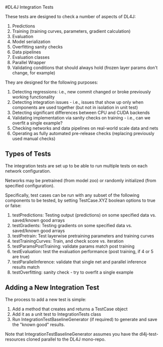 
#DL4J Integration Tests

These tests are designed to check a number of aspects of DL4J:
1. Predictions
2. Training (training curves, parameters, gradient calculation)
3. Evaluation
4. Model serialization
5. Overfitting sanity checks
6. Data pipelines
7. Evaluation classes
8. Parallel Wrapper
9. Validating conditions that should always hold (frozen layer params don't change, for example)


They are designed for the following purposes:
1. Detecting regressions: i.e., new commit changed or broke previously working functionality
2. Detecting integration issues - i.e., issues that show up only when components are used together (but not in isolation in unit test)
3. Detecting significant differences between CPU and CUDA backends
4. Validating implementation via sanity checks on training - i.e., can we overfit a single example?
5. Checking networks and data pipelines on real-world scale data and nets
6. Operating as fully automated pre-release checks (replacing previously used manual checks)

## Types of Tests

The integration tests are set up to be able to run multiple tests on each network configuration.

Networks may be pretrained (from model zoo) or randomly initialized (from specified configuration).

Specifically, test cases can be run with any subset of the following components to be tested, by setting TestCase.XYZ boolean options to true or false:

1. testPredictions: Testing output (predictions) on some specified data vs. saved/known good arrays
2. testGradients: Testing gradients on some specified data vs. saved/known good arrays
3. testPretrain: Test layerwise pretraining parameters and training curves
4. testTrainingCurves: Train, and check score vs. iteration
5. testParamsPostTraining: validate params match post training
6. testEvaluation: test the evaluation performance (post training, if 4 or 5 are true)
7. testParallelInference: validate that single net and parallel inference results match
8. testOverfitting: sanity check - try to overfit a single example



## Adding a New Integration Test

The process to add a new test is simple:
1. Add a method that creates and returns a TestCase object
2. Add it as a unit test to IntegrationTests class
3. Run IntegrationTestBaselineGenerator (if required) to generate and save the "known good" results.

Note that IntegrationTestBaselineGenerator assumes you have the dl4j-test-resources cloned parallel to the DL4J mono-repo.